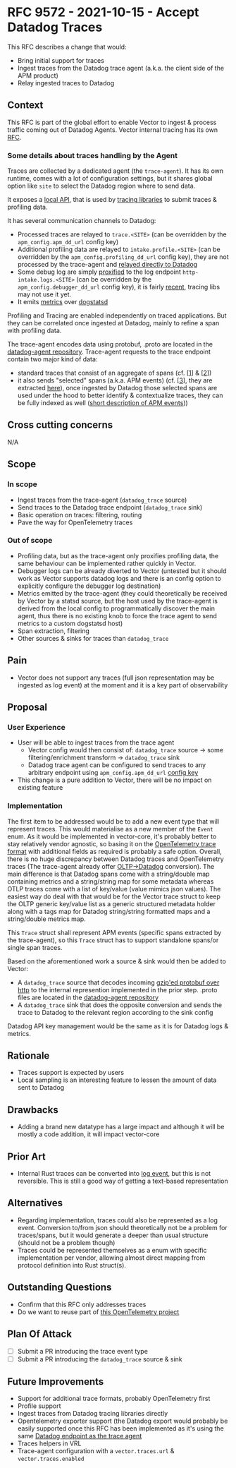 # RFC 9572 - 2021-10-15 - Accept Datadog Traces

This RFC describes a change that would:

* Bring initial support for traces
* Ingest traces from the Datadog trace agent (a.k.a. the client side of the APM product)
* Relay ingested traces to Datadog

## Context

This RFC is part of the global effort to enable Vector to ingest & process traffic coming out of Datadog Agents. Vector
internal tracing has its own
[RFC](https://github.com/vectordotdev/vector/blob/97f8eb7/rfcs/2021-08-13-8025-internal-tracing.md).

### Some details about traces handling by the Agent

Traces are collected by a dedicated agent (the `trace-agent`). It has its own runtime, comes with a lot of configuration
settings, but it shares global option like `site` to select the Datadog region where to send data.

It exposes a [local API](https://github.com/DataDog/datadog-agent/blob/main/pkg/trace/api/endpoints.go), that is used by
[tracing
libraries](https://docs.datadoghq.com/developers/community/libraries/#apm--continuous-profiler-client-libraries) to
submit traces & profiling data.

It has several communication channels to Datadog:

* Processed traces are relayed to `trace.<SITE>` (can be overridden by the `apm_config.apm_dd_url` config key)
* Additional profiling data are relayed to `intake.profile.<SITE>` (can be overridden by the
  `apm_config.profiling_dd_url` config key), they are not processed by the trace-agent and [relayed directly to
  Datadog](https://github.com/DataDog/datadog-agent/blob/44eec15/pkg/trace/api/endpoints.go#L83-L86)
* Some debug log are simply
  [proxified](https://github.com/DataDog/datadog-agent/blob/44eec15/pkg/trace/api/endpoints.go#L96-L98) to the log
  endpoint `http-intake.logs.<SITE>` (can be overridden by the `apm_config.debugger_dd_url` config key), it is fairly
  [recent](https://github.com/DataDog/datadog-agent/blob/7.31.x/CHANGELOG.rst?plain=1#L60), tracing libs may not use it
  yet.
* It emits [metrics](https://docs.datadoghq.com/tracing/troubleshooting/agent_apm_metrics/) over
  [dogstatsd](https://github.com/DataDog/datadog-agent/tree/44eec15/pkg/trace/metrics)

Profiling and Tracing are enabled independently on traced applications. But they can be correlated once ingested at
Datadog, mainly to refine a span with profiling data.

The trace-agent encodes data using protobuf, .proto are located in the [datadog-agent
repository](https://github.com/DataDog/datadog-agent/blob/0a19a75/pkg/trace/pb/trace_payload.proto). Trace-agent
requests to the trace endpoint contain two major kind of data:

* standard traces that consist of an aggregate of spans (cf.
  [[1](https://github.com/DataDog/datadog-agent/blob/0a19a75/pkg/trace/pb/trace_payload.proto#L11)] &
  [[2](https://github.com/DataDog/datadog-agent/blob/0a19a75/pkg/trace/pb/trace.proto#L7-L12)])
* it also sends "selected" spans (a.k.a. APM events) (cf.
  [[3](https://github.com/DataDog/datadog-agent/blob/0a19a75/pkg/trace/pb/trace_payload.proto#L12)], they are extracted
  [here](https://github.com/DataDog/datadog-agent/blob/0a19a75/pkg/trace/event/processor.go#L47-L91)), once ingested by
  Datadog those selected spans are used under the hood to better identify & contextualize traces, they can be fully
  indexed as well ([short description of APM
  events](https://github.com/DataDog/datadog-agent/blob/e081bed/pkg/trace/event/doc.go)))

## Cross cutting concerns

N/A

## Scope

### In scope

* Ingest traces from the trace-agent (`datadog_trace` source)
* Send traces to the Datadog trace endpoint (`datadog_trace` sink)
* Basic operation on traces: filtering, routing
* Pave the way for OpenTelemetry traces

### Out of scope

* Profiling data, but as the trace-agent only proxifies profiling data, the same behaviour can be implemented rather
  quickly in Vector.
* Debugger logs can be already diverted to Vector (untested but it should work as Vector supports datadog logs and there
  is an config option to explicitly configure the debugger log destination)
* Metrics emitted by the trace-agent (they could theoretically be received by Vector by a statsd source, but the host
  used by the trace-agent is derived from the local config to programmatically discover the main agent, thus there is no
  existing knob to force the trace agent to send metrics to a custom dogstatsd host)
* Span extraction, filtering
* Other sources & sinks for traces than `datadog_trace`

## Pain

* Vector does not support any traces (full json representation may be ingested as log event) at the moment and it is a
  key part of observability

## Proposal

### User Experience

* User will be able to ingest traces from the trace agent
  * Vector config would then consist of: `datadog_trace` source -> some filtering/enrichment transform ->
    `datadog_trace` sink
  * Datadog trace agent can be configured to send traces to any arbitrary endpoint using `apm_config.apm_dd_url` [config
    key](https://github.com/DataDog/datadog-agent/blob/34a5589/pkg/config/apm.go#L61-L87)
* This change is a pure addition to Vector, there will be no impact on existing feature

### Implementation

The first item to be addressed would be to add a new event type that will represent traces. This would materialise as a
new member of the `Event` enum. As it would be implemented in vector-core, it's probably better to stay relatively
vendor agnostic, so basing it on the [OpenTelemetry trace
format](https://github.com/open-telemetry/opentelemetry-proto/blob/main/opentelemetry/proto/trace/v1/trace.proto) with
additional fields as required is probably a safe option. Overall, there is no huge discrepancy between Datadog traces
and OpenTelemetry traces (The trace-agent already offer
[OLTP->Datadog](https://github.com/DataDog/datadog-agent/blob/637b43e/pkg/trace/api/otlp.go#L305-L377) conversion). The
main difference is that Datadog spans come with a string/double map containing metrics and a string/string map for some
metadata whereas OTLP traces come with a list of key/value (value mimics json values). The easiest way do deal with that
would be for the Vector trace struct to keep the OLTP generic key/value list as a generic structured metadata holder
along with a tags map for Datadog string/string formatted maps and a string/double metrics map.

This `Trace` struct shall represent APM events (specific spans extracted by the trace-agent), so this `Trace` struct has
to support standalone spans/or single span traces.

Based on the aforementioned work a source & sink would then be added to Vector:

* A `datadog_trace` source that decodes incoming [gzip'ed protobuf over
  http](https://github.com/DataDog/datadog-agent/blob/8b63d85/pkg/trace/writer/trace.go#L230-L269) to the internal
  represention implemented in the prior step. .proto files are located in the [datadog-agent
  repository](https://github.com/DataDog/datadog-agent/blob/0a19a75/pkg/trace/pb/trace_payload.proto)
* A `datadog_trace` sink that does the opposite conversion and sends the trace to Datadog to the relevant region
  according to the sink config

Datadog API key management would be the same as it is for Datadog logs & metrics.

## Rationale

* Traces support is expected by users
* Local sampling is an interesting feature to lessen the amount of data sent to Datadog

## Drawbacks

* Adding a brand new datatype has a large impact and although it will be mostly a code addition, it will impact
  vector-core

## Prior Art

* Internal Rust traces can be converted into [log
  event](https://github.com/vectordotdev/vector/blob/bd3d58c/lib/vector-core/src/event/log_event.rs#L402-L432), but this
  is not reversible. This is still a good way of getting a text-based representation

## Alternatives

* Regarding implementation, traces could also be represented as a log event. Conversion to/from json should
  theoretically not be a problem for traces/spans, but it would generate a deeper than usual structure (should not be a
  problem though)
* Traces could be represented themselves as a enum with specific implementation per vendor, allowing almost direct
  mapping from protocol definition into Rust struct(s).

## Outstanding Questions

* Confirm that this RFC only addresses traces
* Do we want to reuse part of [this OpenTelemetry project](https://github.com/open-telemetry/opentelemetry-rust)

## Plan Of Attack

* [ ] Submit a PR introducing the trace event type
* [ ] Submit a PR introducing the `datadog_trace` source & sink

## Future Improvements

* Support for additional trace formats, probably OpenTelemetry first
* Profile support
* Ingest traces from Datadog tracing libraries directly
* Opentelemetry exporter support (the Datadog export would probably be easily supported once this RFC has been
  implemented as it's using the same [Datadog endpoint as the trace
  agent](https://github.com/open-telemetry/opentelemetry-collector-contrib/blob/04f97ec/exporter/datadogexporter/config/config.go#L288-L290)
* Traces helpers in VRL
* Trace-agent configuration with a `vector.traces.url` & `vector.traces.enabled`
